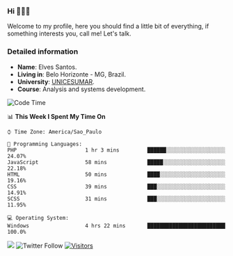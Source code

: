 


### Hi 🙋🏽‍♂️

Welcome to my profile, here you should find a little bit of everything, if something interests you, call me! Let's talk.

### Detailed information

* **Name**: Elves Santos.
* **Living in**: Belo Horizonte - MG, Brazil.
* **University**: [UNICESUMAR](https://venhaparaunicesumar.com.br/pos-graduacao).
* **Course**: Analysis and systems development.

<!--START_SECTION:waka-->
![Code Time](http://img.shields.io/badge/Code%20Time-17%20hrs%2021%20mins-blue)

📊 **This Week I Spent My Time On** 

```text
⌚︎ Time Zone: America/Sao_Paulo

💬 Programming Languages: 
PHP                      1 hr 3 mins         ██████░░░░░░░░░░░░░░░░░░░   24.07% 
JavaScript               58 mins             █████░░░░░░░░░░░░░░░░░░░░   22.18% 
HTML                     50 mins             ████░░░░░░░░░░░░░░░░░░░░░   19.16% 
CSS                      39 mins             ███░░░░░░░░░░░░░░░░░░░░░░   14.91% 
SCSS                     31 mins             ███░░░░░░░░░░░░░░░░░░░░░░   11.95%

💻 Operating System: 
Windows                  4 hrs 22 mins       █████████████████████████   100.0%

```


<!--END_SECTION:waka-->


<a href="https://www.linkedin.com/in/e1vescmd/"  target="_blank"><img src="https://img.shields.io/badge/-LinkedIn-%230077B5?style=for-the-badge&logo=linkedin&logoColor=white" target="_blank"></a>
![Twitter Follow](https://img.shields.io/twitter/follow/e1vescmd?color=00aced&label=Twitter&style=for-the-badge)
[![Visitors](https://api.visitorbadge.io/api/visitors?path=https%3A%2F%2Fgithub.com%2Fe1vescmd&labelColor=%23697689&countColor=%23d9e3f0)](https://visitorbadge.io/status?path=https%3A%2F%2Fgithub.com%2Fe1vescmd)
